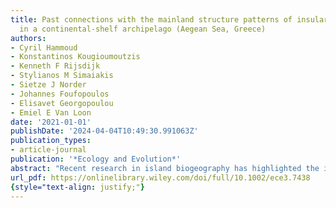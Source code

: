 ```yaml
---
title: Past connections with the mainland structure patterns of insular species richness
  in a continental-shelf archipelago (Aegean Sea, Greece)
authors:
- Cyril Hammoud
- Konstantinos Kougioumoutzis
- Kenneth F Rijsdijk
- Stylianos M Simaiakis
- Sietze J Norder
- Johannes Foufopoulos
- Elisavet Georgopoulou
- Emiel E Van Loon
date: '2021-01-01'
publishDate: '2024-04-04T10:49:30.991063Z'
publication_types:
- article-journal
publication: '*Ecology and Evolution*'
abstract: "Recent research in island biogeography has highlighted the important role of late Quaternary sea-level fluctuations in shaping biogeographic patterns in insular systems but focused on oceanic systems. Through this study, we aim investigate how late Quaternary sea-level fluctuations shaped species richness patterns in continental-shelf island systems. Focusing on the Aegean archipelago, we first compiled maps of the area's geography using published data, under three sea-level stands: (a) current; (b) median sea-level over the last nine glacial–interglacial cycles (MSL); and (c) Last Glacial Maximum (LGM). We gathered taxon–island occurrences for multiple chorotypes of angiosperms, butterflies, centipedes, and reptiles. We investigated the impact of present-day and past geographic settings on chorological groups by analyzing island species–area relationships (ISARs) and using generalized linear mixed models (GLMMs) selection based on multiple metrics of goodness of fit. Our results confirm that the Aegean's geography has changed dramatically since the LGM, whereas the MSL only modestly differs from the present configuration. Apart for centipedes, paleogeographic changes affected both native and endemic species diversity through altering connections between land-bridge islands and the mainland. On land-bridge islands, we detected over-representation of native species and under-representation of endemics. Unlike oceanic islands, sea-level-driven increase of isolation and area contraction did not strongly shape patterns of species richness. Furthermore, the LGM configurations rather than the MSL configuration shaped patterns of endemic species richness. This suggests that even short episodes of increased connectivity with continental populations are sufficient to counteract the genetic differentiation of insular populations. On the other hand, the over-representation of native nonendemic species on land-bridge islands reflected MSL rather than LGM mainland connections. Our study shows that in terms of processes affecting species richness patterns, continental archipelagos differ fundamentally from oceanic systems because episodic connections with the mainland have profound effects on the biota of land-bridge islands."
url_pdf: https://onlinelibrary.wiley.com/doi/full/10.1002/ece3.7438
{style="text-align: justify;"}
---
```

